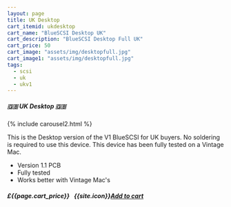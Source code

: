 ```yaml
---
layout: page
title: UK Desktop
cart_itemid: ukdesktop
cart_name: "BlueSCSI Desktop UK"
cart_description: "BlueSCSI Desktop Full UK"
cart_price: 50
cart_image: "assets/img/desktopfull.jpg"
cart_image1: "assets/img/desktopfull.jpg"
tags: 
  - scsi
  - uk
  - ukv1
---
```


##### 🇬🇧 UK Desktop 🇬🇧

{% include carousel2.html %}

This is the Desktop version of the V1 BlueSCSI for UK buyers. No soldering is required to use this device. This device has been fully tested on a Vintage Mac.

* Version 1.1 PCB
* Fully tested
* Works better with Vintage Mac's 

##### £{{page.cart_price}} &nbsp; {{site.icon}}[Add to cart](/cart#{{page.cart_itemid}})
